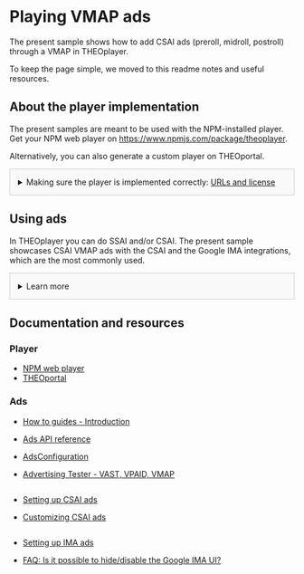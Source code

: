 # Playing VMAP ads
The present sample shows how to add CSAI ads (preroll, midroll, postroll) through a VMAP in THEOplayer.

To keep the page simple, we moved to this readme notes and useful resources.

## About the player implementation
The present samples are meant to be used with the NPM-installed player. Get your NPM web player on https://www.npmjs.com/package/theoplayer.

Alternatively, you can also generate a custom player on THEOportal.

<details style="border:1px solid #ccc;padding:1em; background-color:#f9f9f9">
  <summary>Making sure the player is implemented correctly: <u>URLs and license</u></summary>

### Check the URLs
Once you have installed your player, check whether the following URLs need changing to point to the folder containing the player SDK:
* UI CSS library: `href="../../node_modules/theoplayer/ui.css"`
* THEOplayer library: `src="../../node_modules/theoplayer/THEOplayer.js"`
* libraryLocation: `libraryLocation: "../../node_modules/theoplayer/"`

### License
The license included in the implementation only allows for playback on _localhost_.
To play on any other domains, as well as to make sure your license doesn't expire, get your license on  https://portal.theoplayer.com.
</details>

## Using ads
In THEOplayer you can do SSAI and/or CSAI.
The present sample showcases CSAI VMAP ads with the CSAI and the Google IMA integrations, which are the most commonly used.

<details style="border:1px solid #ccc;padding:1em; background-color:#f9f9f9">
  <summary>Learn more</summary>

### Notes about the CSAI integration
Ads can be played in THEOplayer out of the box with the CSAI integration. For this, you don't need to add any library, nor to specify any integration in your adSource.

The UI, including the language, is customizable. Check the links below for related resources.

### Notes about the Google IMA integration
Ads can also be played in THEOplayer with the Google IMA integration. For this, the IMA library is needed. You also need to specify `integration: 'google-ima'` in your adSource.

Some aspects of the UI are customizable, but since IMA ads play in an `<iframe>`, this cannot be changed at will. Check the links below for related resources.
</details>

## Documentation and resources
### Player
* [NPM web player](https://www.npmjs.com/package/theoplayer)
* [THEOportal](https://portal.theoplayer.com)

### Ads
* [How to guides - Introduction](https://docs.theoplayer.com/how-to-guides/01-ads/00-introduction.md)
* [Ads API reference](https://docs.theoplayer.com/api-reference/web/theoplayer.ads.md)
* [AdsConfiguration](https://docs.theoplayer.com/api-reference/web/theoplayer.adsconfiguration.md)
* [Advertising Tester - VAST, VPAID, VMAP](https://www.theoplayer.com/theoplayer-demo-advertisement-tester-vpaid-vast-vmap)
  
* [Setting up CSAI ads](https://docs.theoplayer.com/how-to-guides/01-ads/03-how-to-set-up-vast-and-vmap.md)
  <span style="display: inline-block;height:2em"></span>
* [Customizing CSAI ads](https://docs.theoplayer.com/how-to-guides/01-ads/02-customizing-the-ad-overlay-text.md)

* [Setting up IMA ads](https://docs.theoplayer.com/how-to-guides/01-ads/10-google-ima.md)
  <span style="display: inline-block;height:2em"></span>
* [FAQ: Is it possible to hide/disable the Google IMA UI?](https://docs.theoplayer.com/how-to-guides/11-ui/05-is-it-possible-to-hide-googla-ima.md)
